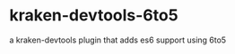 kraken-devtools-6to5
====================

a kraken-devtools plugin that adds es6 support using 6to5
